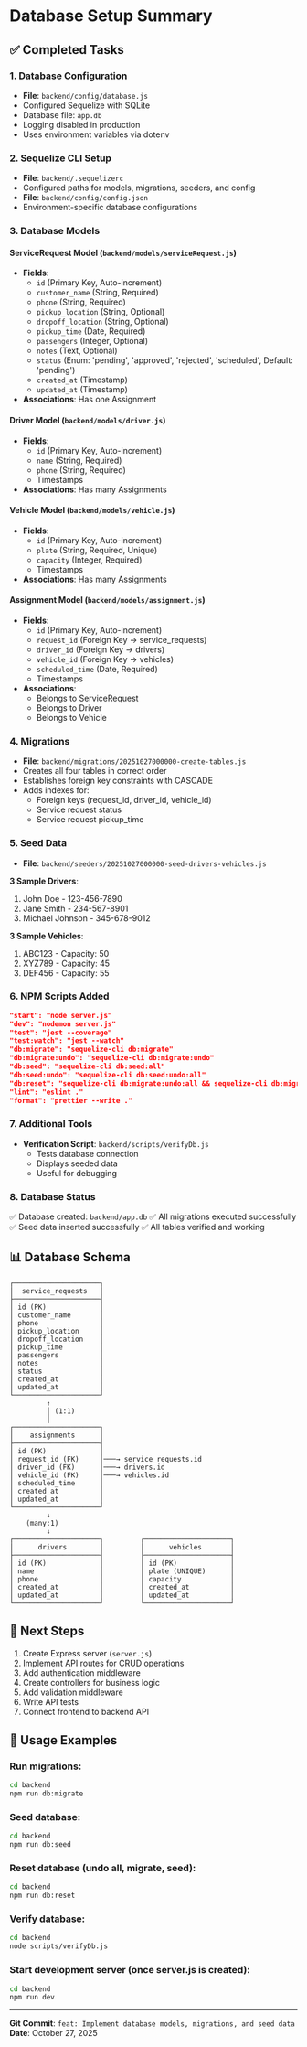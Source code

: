 # Database Setup Summary

## ✅ Completed Tasks

### 1. Database Configuration
- **File**: `backend/config/database.js`
- Configured Sequelize with SQLite
- Database file: `app.db`
- Logging disabled in production
- Uses environment variables via dotenv

### 2. Sequelize CLI Setup
- **File**: `backend/.sequelizerc`
- Configured paths for models, migrations, seeders, and config
- **File**: `backend/config/config.json`
- Environment-specific database configurations

### 3. Database Models

#### ServiceRequest Model (`backend/models/serviceRequest.js`)
- **Fields**:
  - `id` (Primary Key, Auto-increment)
  - `customer_name` (String, Required)
  - `phone` (String, Required)
  - `pickup_location` (String, Optional)
  - `dropoff_location` (String, Optional)
  - `pickup_time` (Date, Required)
  - `passengers` (Integer, Optional)
  - `notes` (Text, Optional)
  - `status` (Enum: 'pending', 'approved', 'rejected', 'scheduled', Default: 'pending')
  - `created_at` (Timestamp)
  - `updated_at` (Timestamp)
- **Associations**: Has one Assignment

#### Driver Model (`backend/models/driver.js`)
- **Fields**:
  - `id` (Primary Key, Auto-increment)
  - `name` (String, Required)
  - `phone` (String, Required)
  - Timestamps
- **Associations**: Has many Assignments

#### Vehicle Model (`backend/models/vehicle.js`)
- **Fields**:
  - `id` (Primary Key, Auto-increment)
  - `plate` (String, Required, Unique)
  - `capacity` (Integer, Required)
  - Timestamps
- **Associations**: Has many Assignments

#### Assignment Model (`backend/models/assignment.js`)
- **Fields**:
  - `id` (Primary Key, Auto-increment)
  - `request_id` (Foreign Key → service_requests)
  - `driver_id` (Foreign Key → drivers)
  - `vehicle_id` (Foreign Key → vehicles)
  - `scheduled_time` (Date, Required)
  - Timestamps
- **Associations**: 
  - Belongs to ServiceRequest
  - Belongs to Driver
  - Belongs to Vehicle

### 4. Migrations
- **File**: `backend/migrations/20251027000000-create-tables.js`
- Creates all four tables in correct order
- Establishes foreign key constraints with CASCADE
- Adds indexes for:
  - Foreign keys (request_id, driver_id, vehicle_id)
  - Service request status
  - Service request pickup_time

### 5. Seed Data
- **File**: `backend/seeders/20251027000000-seed-drivers-vehicles.js`

**3 Sample Drivers**:
1. John Doe - 123-456-7890
2. Jane Smith - 234-567-8901
3. Michael Johnson - 345-678-9012

**3 Sample Vehicles**:
1. ABC123 - Capacity: 50
2. XYZ789 - Capacity: 45
3. DEF456 - Capacity: 55

### 6. NPM Scripts Added
```json
"start": "node server.js"
"dev": "nodemon server.js"
"test": "jest --coverage"
"test:watch": "jest --watch"
"db:migrate": "sequelize-cli db:migrate"
"db:migrate:undo": "sequelize-cli db:migrate:undo"
"db:seed": "sequelize-cli db:seed:all"
"db:seed:undo": "sequelize-cli db:seed:undo:all"
"db:reset": "sequelize-cli db:migrate:undo:all && sequelize-cli db:migrate && sequelize-cli db:seed:all"
"lint": "eslint ."
"format": "prettier --write ."
```

### 7. Additional Tools
- **Verification Script**: `backend/scripts/verifyDb.js`
  - Tests database connection
  - Displays seeded data
  - Useful for debugging

### 8. Database Status
✅ Database created: `backend/app.db`
✅ All migrations executed successfully
✅ Seed data inserted successfully
✅ All tables verified and working

## 📊 Database Schema

```
┌─────────────────────┐
│  service_requests   │
├─────────────────────┤
│ id (PK)             │
│ customer_name       │
│ phone               │
│ pickup_location     │
│ dropoff_location    │
│ pickup_time         │
│ passengers          │
│ notes               │
│ status              │
│ created_at          │
│ updated_at          │
└─────────────────────┘
         ↑
         │ (1:1)
         │
┌─────────────────────┐
│    assignments      │
├─────────────────────┤
│ id (PK)             │
│ request_id (FK)     │───→ service_requests.id
│ driver_id (FK)      │───→ drivers.id
│ vehicle_id (FK)     │───→ vehicles.id
│ scheduled_time      │
│ created_at          │
│ updated_at          │
└─────────────────────┘
         ↓
    (many:1)
         ↓
┌─────────────────────┐         ┌─────────────────────┐
│      drivers        │         │      vehicles       │
├─────────────────────┤         ├─────────────────────┤
│ id (PK)             │         │ id (PK)             │
│ name                │         │ plate (UNIQUE)      │
│ phone               │         │ capacity            │
│ created_at          │         │ created_at          │
│ updated_at          │         │ updated_at          │
└─────────────────────┘         └─────────────────────┘
```

## 🚀 Next Steps

1. Create Express server (`server.js`)
2. Implement API routes for CRUD operations
3. Add authentication middleware
4. Create controllers for business logic
5. Add validation middleware
6. Write API tests
7. Connect frontend to backend API

## 📝 Usage Examples

### Run migrations:
```bash
cd backend
npm run db:migrate
```

### Seed database:
```bash
cd backend
npm run db:seed
```

### Reset database (undo all, migrate, seed):
```bash
cd backend
npm run db:reset
```

### Verify database:
```bash
cd backend
node scripts/verifyDb.js
```

### Start development server (once server.js is created):
```bash
cd backend
npm run dev
```

---

**Git Commit**: `feat: Implement database models, migrations, and seed data`
**Date**: October 27, 2025
